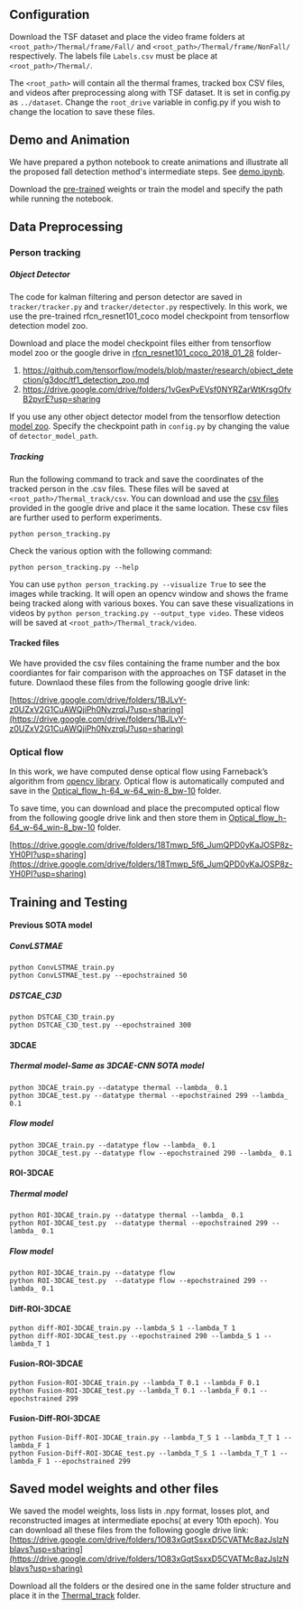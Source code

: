 ## Configuration 
Download the TSF dataset and place the video frame folders at ```<root_path>/Thermal/frame/Fall/``` and ```<root_path>/Thermal/frame/NonFall/``` respectively. The labels file ```Labels.csv``` must be place at ```<root_path>/Thermal/```. 

The ```<root_path>``` will contain all the thermal frames, tracked box CSV files, and videos after preprocessing along with TSF dataset. It is set in config.py as ```../dataset```. 
Change the ```root_drive``` variable in config.py if you wish to change the location to save these files.

## Demo and Animation
We have prepared a python notebook to create animations and illustrate all the proposed fall detection method's intermediate steps. See [demo.ipynb](demo.ipynb). 

Download the [pre-trained](#saved-model-weights-and-other-files) weights or train the model and specify the path while running the notebook.

## Data Preprocessing
### Person tracking
##### Object Detector
The code for kalman filtering and person detector are saved in ```tracker/tracker.py``` and ```tracker/detector.py``` respectively. In this work, we use the pre-trained rfcn_resnet101_coco model checkpoint from tensorflow detection model zoo. 

Download and place the model checkpoint files either from tensorflow model zoo or the google drive in [rfcn_resnet101_coco_2018_01_28](rfcn_resnet101_coco_2018_01_28) folder-
1. https://github.com/tensorflow/models/blob/master/research/object_detection/g3doc/tf1_detection_zoo.md
2. https://drive.google.com/drive/folders/1vGexPvEVsf0NYRZarWtKrsgOfvB2pyrE?usp=sharing

If you use any other object detector model from the tensorflow detection [model zoo](https://github.com/tensorflow/models/blob/master/research/object_detection/g3doc/tf1_detection_zoo.md). Specify the checkpoint path in ```config.py``` by changing the value of ```detector_model_path```.
##### Tracking
Run the following command to track and save the coordinates of the tracked person in the .csv files. These files will be saved at ```<root_path>/Thermal_track/csv```. You can download and use the [csv files](#tracked-files) provided in the google drive and place it the same location. These csv files are further used to perform experiments.
```
python person_tracking.py
```
Check the various option with the following command:
```
python person_tracking.py --help
```
You can use ```python person_tracking.py --visualize True``` to see the images while tracking. It will open an opencv window and shows the frame being tracked along with various boxes. You can save these visualizations in videos by ```python person_tracking.py --output_type video```. These videos will be saved at ```<root_path>/Thermal_track/video```.

#### Tracked files

We have provided the csv files containing the frame number and the box coordiantes for fair comparison with the approaches on TSF dataset in the future. Downlaod these files from the following google drive link:

[https://drive.google.com/drive/folders/1BJLvY-z0UZxV2G1CuAWQjiPh0NvzrqlJ?usp=sharing](https://drive.google.com/drive/folders/1BJLvY-z0UZxV2G1CuAWQjiPh0NvzrqlJ?usp=sharing)

### Optical flow
In this work, we have computed dense optical flow using Farneback’s algorithm from [opencv library](https://opencv-python-tutroals.readthedocs.io/en/latest/py_tutorials/py_video/py_lucas_kanade/py_lucas_kanade.html). Optical flow is automatically computed and save in the [Optical_flow_h-64_w-64_win-8_bw-10](Optical_flow_h-64_w-64_win-8_bw-10) folder. 

To save time, you can download and place the precomputed optical flow from the following google drive link and then store them in [Optical_flow_h-64_w-64_win-8_bw-10](Optical_flow_h-64_w-64_win-8_bw-10) folder.

[https://drive.google.com/drive/folders/18Tmwp_5f6_JumQPD0yKaJOSP8z-YH0PI?usp=sharing](https://drive.google.com/drive/folders/18Tmwp_5f6_JumQPD0yKaJOSP8z-YH0PI?usp=sharing)

## Training and Testing

#### Previous SOTA model

##### ConvLSTMAE
```
python ConvLSTMAE_train.py
python ConvLSTMAE_test.py --epochstrained 50
```

##### DSTCAE_C3D
```
python DSTCAE_C3D_train.py
python DSTCAE_C3D_test.py --epochstrained 300
```

#### 3DCAE

##### Thermal model-Same as 3DCAE-CNN SOTA model
```
python 3DCAE_train.py --datatype thermal --lambda_ 0.1
python 3DCAE_test.py --datatype thermal --epochstrained 299 --lambda_ 0.1
```
##### Flow model
```
python 3DCAE_train.py --datatype flow --lambda_ 0.1
python 3DCAE_test.py --datatype flow --epochstrained 290 --lambda_ 0.1
```

#### ROI-3DCAE

##### Thermal model
```
python ROI-3DCAE_train.py --datatype thermal --lambda_ 0.1
python ROI-3DCAE_test.py  --datatype thermal --epochstrained 299 --lambda_ 0.1
```
##### Flow model
```
python ROI-3DCAE_train.py --datatype flow
python ROI-3DCAE_test.py  --datatype flow --epochstrained 299 --lambda_ 0.1
```

#### Diff-ROI-3DCAE 

```
python diff-ROI-3DCAE_train.py --lambda_S 1 --lambda_T 1
python diff-ROI-3DCAE_test.py --epochstrained 290 --lambda_S 1 --lambda_T 1
```

#### Fusion-ROI-3DCAE 

```
python Fusion-ROI-3DCAE_train.py --lambda_T 0.1 --lambda_F 0.1
python Fusion-ROI-3DCAE_test.py --lambda_T 0.1 --lambda_F 0.1 --epochstrained 299
```

#### Fusion-Diff-ROI-3DCAE 

```
python Fusion-Diff-ROI-3DCAE_train.py --lambda_T_S 1 --lambda_T_T 1 --lambda_F 1
python Fusion-Diff-ROI-3DCAE_test.py --lambda_T_S 1 --lambda_T_T 1 --lambda_F 1 --epochstrained 299
```

## Saved model weights and other files
We saved the model weights, loss lists in .npy format, losses plot, and reconstructed images at intermediate epochs( at every 10th epoch). You can download all these files from the following google drive link:
[https://drive.google.com/drive/folders/1O83xGqtSsxxD5CVATMc8azJslzNblavs?usp=sharing](https://drive.google.com/drive/folders/1O83xGqtSsxxD5CVATMc8azJslzNblavs?usp=sharing)

Download all the folders or the desired one in the same folder structure and place it in the [Thermal_track](Thermal_track) folder.
